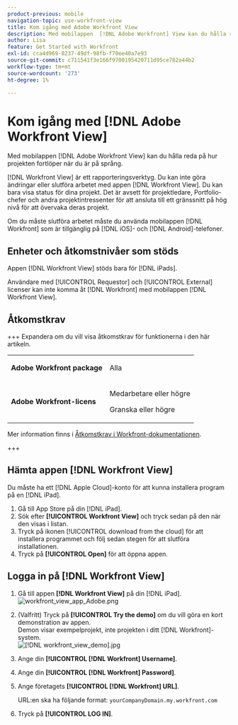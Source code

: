 ```yaml
---
product-previous: mobile
navigation-topic: use-workfront-view
title: Kom igång med Adobe Workfront View
description: Med mobilappen  [!DNL Adobe Workfront] View kan du hålla reda på hur arbetet med dina projekt fortskrider när du är på språng.
author: Lisa
feature: Get Started with Workfront
exl-id: cca4d969-8237-49df-98fb-f70ee40a7e93
source-git-commit: c711541f3e166f9700195420711d95ce782a44b2
workflow-type: tm+mt
source-wordcount: '273'
ht-degree: 1%

---
```


# Kom igång med [!DNL Adobe Workfront View]

Med mobilappen [!DNL Adobe Workfront View] kan du hålla reda på hur projekten fortlöper när du är på språng.

[!DNL Workfront View] är ett rapporteringsverktyg. Du kan inte göra ändringar eller slutföra arbetet med appen [!DNL Workfront View]. Du kan bara visa status för dina projekt. Det är avsett för projektledare, Portfolio-chefer och andra projektintressenter för att ansluta till ett gränssnitt på hög nivå för att övervaka deras projekt.

Om du måste slutföra arbetet måste du använda mobilappen [!DNL Workfront] som är tillgänglig på [!DNL iOS]- och [!DNL Android]-telefoner.

## Enheter och åtkomstnivåer som stöds

Appen [!DNL Workfront View] stöds bara för [!DNL iPads].

Användare med [!UICONTROL Requestor] och [!UICONTROL External] licenser kan inte komma åt [!DNL Workfront] med mobilappen [!DNL Workfront View].

## Åtkomstkrav

+++ Expandera om du vill visa åtkomstkrav för funktionerna i den här artikeln.

<table style="table-layout:auto"> 
 <col> 
 </col> 
 <col> 
 </col> 
 <tbody> 
  <tr> 
   <td role="rowheader"><strong>Adobe Workfront package</strong></td> 
   <td> <p>Alla</p> </td> 
  </tr> 
  <tr> 
   <td role="rowheader"><strong>Adobe Workfront-licens</strong></td> 
   <td> 
   <p>Medarbetare eller högre</p>
   <p>Granska eller högre</p> </td> 
  </tr> 
 </tbody> 
</table>

Mer information finns i [Åtkomstkrav i Workfront-dokumentationen](/help/quicksilver/administration-and-setup/add-users/access-levels-and-object-permissions/access-level-requirements-in-documentation.md).

+++

## Hämta appen [!DNL Workfront View]

Du måste ha ett [!DNL Apple Cloud]-konto för att kunna installera program på en [!DNL iPad].

1. Gå till App Store på din [!DNL iPad].
1. Sök efter **[!UICONTROL Workfront View]** och tryck sedan på den när den visas i listan.
1. Tryck på ikonen [!UICONTROL download from the cloud] för att installera programmet och följ sedan stegen för att slutföra installationen.
1. Tryck på **[!UICONTROL Open]** för att öppna appen.

## Logga in på [!DNL Workfront View]

1. Gå till appen **[!DNL Workfront View]** på din [!DNL iPad].\
   ![workfront_view_app_Adobe.png](assets/workfront-view-app-adobe-350x261.png)

1. (Valfritt) Tryck på **[!UICONTROL Try the demo]** om du vill göra en kort demonstration av appen.\
   Demon visar exempelprojekt, inte projekten i ditt [!DNL Workfront]-system.\
   ![[!DNL workfront_view_demo].jpg](assets/workfront-view-demo-350x256.jpg)

1. Ange din **[!UICONTROL [!DNL Workfront] Username]**.
1. Ange din **[!UICONTROL [!DNL Workfront] Password]**.
1. Ange företagets **[!UICONTROL [!DNL Workfront] URL]**.

   URL:en ska ha följande format: `yourCompanyDomain.my.workfront.com`

1. Tryck på **[!UICONTROL LOG IN]**.
